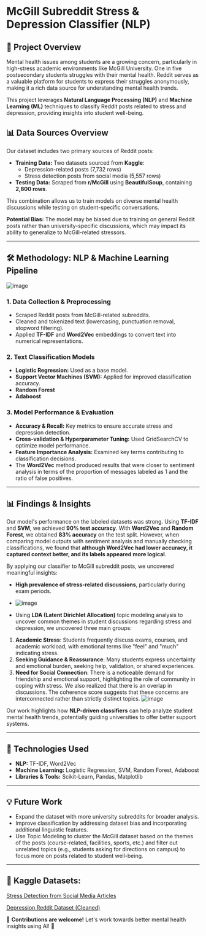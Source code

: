 # McGill Subreddit Stress & Depression Classifier (NLP)

## 📌 Project Overview

Mental health issues among students are a growing concern, particularly in high-stress academic environments like McGill University. One in five postsecondary students struggles with their mental health. Reddit serves as a valuable platform for students to express their struggles anonymously, making it a rich data source for understanding mental health trends.

This project leverages **Natural Language Processing (NLP)** and **Machine Learning (ML)** techniques to classify Reddit posts related to stress and depression, providing insights into student well-being.

## 📊 Data Sources Overview

Our dataset includes two primary sources of Reddit posts:

- **Training Data:** Two datasets sourced from **Kaggle**:
  - Depression-related posts (7,732 rows)
  - Stress detection posts from social media (5,557 rows)
- **Testing Data:** Scraped from **r/McGill** using **BeautifulSoup**, containing **2,800 rows**.

This combination allows us to train models on diverse mental health discussions while testing on student-specific conversations.

**Potential Bias:** The model may be biased due to training on general Reddit posts rather than university-specific discussions, which may impact its ability to generalize to McGill-related stressors.

---

## 🛠️ Methodology: NLP & Machine Learning Pipeline
![image](https://github.com/user-attachments/assets/7e91caad-1ed9-45c7-8b04-37004923fb00)


### **1. Data Collection & Preprocessing**

- Scraped Reddit posts from McGill-related subreddits.
- Cleaned and tokenized text (lowercasing, punctuation removal, stopword filtering).
- Applied **TF-IDF** and **Word2Vec** embeddings to convert text into numerical representations.

### **2. Text Classification Models**

- **Logistic Regression:** Used as a base model.
- **Support Vector Machines (SVM):** Applied for improved classification accuracy.
- **Random Forest**
- **Adaboost**

### **3. Model Performance & Evaluation**

- **Accuracy & Recall:** Key metrics to ensure accurate stress and depression detection.
- **Cross-validation & Hyperparameter Tuning:** Used GridSearchCV to optimize model performance.
- **Feature Importance Analysis:** Examined key terms contributing to classification decisions.
- The **Word2Vec** method produced results that were closer to sentiment analysis in terms of the proportion of messages labeled as 1 and the ratio of false positives.

---

## 📊 Findings & Insights

Our model's performance on the labeled datasets was strong. Using **TF-IDF** and **SVM**, we achieved **90% test accuracy**. With **Word2Vec** and **Random Forest**, we obtained **83% accuracy** on the test split. However, when comparing model outputs with sentiment analysis and manually checking classifications, we found that **although Word2Vec had lower accuracy, it captured context better, and its labels appeared more logical**.

By applying our classifier to McGill subreddit posts, we uncovered meaningful insights:

- **High prevalence of stress-related discussions**, particularly during exam periods.
- ![image](https://github.com/user-attachments/assets/bc0170db-edbc-4abe-9c99-325007c0d03f)


- Using **LDA (Latent Dirichlet Allocation)** topic modeling analysis to uncover common themes in student discussions regarding stress and depression, we uncovered three main groups:
1. **Academic Stress**: Students frequently discuss exams, courses, and academic workload, with emotional terms like "feel" and "much" indicating stress.
2. **Seeking Guidance & Reassurance**: Many students express uncertainty and emotional burden, seeking help, validation, or shared experiences.
3. **Need for Social Connection**: There is a noticeable demand for friendship and emotional support, highlighting the role of community in coping with stress.
We also realized that there is an overlap in discussions. The coherence score suggests that these concerns are interconnected rather than strictly distinct topics.
![image](https://github.com/user-attachments/assets/3966a1d2-b01f-45df-abfa-1da5e47f8ee0)


Our work highlights how **NLP-driven classifiers** can help analyze student mental health trends, potentially guiding universities to offer better support systems.

---

## 🚀 Technologies Used

- **NLP:** TF-IDF, Word2Vec
- **Machine Learning:** Logistic Regression, SVM, Random Forest, Adaboost
- **Libraries & Tools:** Scikit-Learn, Pandas, Matplotlib

---

## 💡 Future Work

- Expand the dataset with more university subreddits for broader analysis.
- Improve classification by addressing dataset bias and incorporating additional linguistic features.
- Use Topic Modeling to cluster the McGill dataset based on the themes of the posts (course-related, facilities, sports, etc.) and filter out unrelated topics (e.g., students asking for directions on campus) to focus more on posts related to student well-being.

---

## 🔗 Kaggle Datasets:

[Stress Detection from Social Media Articles](https://www.kaggle.com/datasets/mexwell/stress-detection-from-social-media-articles)

[Depression Reddit Dataset (Cleaned)](https://www.kaggle.com/datasets/infamouscoder/depression-reddit-cleaned)

📢 **Contributions are welcome!** Let's work towards better mental health insights using AI! 💙


